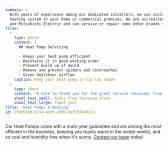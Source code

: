 ```yaml
---
summary: >
  With years of experience among our dedicated installers, we can install a heat pump or ducted
  heating system in your home or commercial premises. We are accredited installers for Daikin,Fujitsu
  and Mitsubishi Electric and can service or repair some other brands too.
tiles:
  - 
    type: photo
    content: |
      ## Heat Pump Servicing
      
      - Keeps your heat pump efficient
      - Maintains it in good working order
      - Prevent build up of mould
      - Remove and prevent spiders and cockroaches
      - Gives healthier airflow
    caption: Keep your heat pump in tip-top shape
  - 
    type: shout
    content: 'A note to thank you for the great service received; from the initial consultation, advice and quote and the following week the quick and tidy installation of the Fujitsu Heatpump.  Great service all round and thoroughly appreciating having a warm and cosy lounge and dining area.'
    shout_text_small: Nikki from Tauranga wrote . . .
    shout_text_large: Thank you!
title: 'Heat Pumps & Heating'
id: 2fb0519d-8714-4c0f-a50b-8af79744d2ce
---
```

Our Heat Pumps come with a multi-year guarantee and are among the most efficient in the business, keeping you toasty warm in the winter weeks, and so cool and humidity free when it's sunny.
[Contact our team](/contact) today!